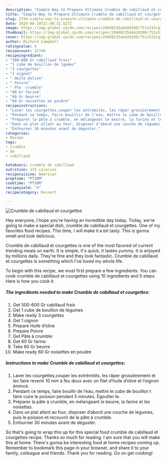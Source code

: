```yaml
---
description: "Simple Way to Prepare Ultimate Crumble de cabillaud et courgettes"
title: "Simple Way to Prepare Ultimate Crumble de cabillaud et courgettes"
slug: 2744-simple-way-to-prepare-ultimate-crumble-de-cabillaud-et-courgettes
date: 2020-08-10T21:48:31.527Z
image: https://img-global.cpcdn.com/recipes/29dd8235ab428100/751x532cq70/crumble-de-cabillaud-et-courgettes-photo-principale-de-la-recette.jpg
thumbnail: https://img-global.cpcdn.com/recipes/29dd8235ab428100/751x532cq70/crumble-de-cabillaud-et-courgettes-photo-principale-de-la-recette.jpg
cover: https://img-global.cpcdn.com/recipes/29dd8235ab428100/751x532cq70/crumble-de-cabillaud-et-courgettes-photo-principale-de-la-recette.jpg
author: Richard Campbell
ratingvalue: 4
reviewcount: 22740
recipeingredient:
- "500-600 Gr cabillaud frais"
- "1 cube de bouillon de lgumes"
- "3 courgettes"
- "1 oignon"
- " Huile dolive"
- " Poivre"
- " Pte  crumble"
- "60 Gr farine"
- "60 Gr beurre"
- "60 Gr noisettes en poudre"
recipeinstructions:
- "Laver les courgettes,couper les extrémités, les râper grossièrement et les faire revenir 10 mm à feu doux avec un filet d’huile d’olive et l’oignon émincé."
- "Pendant ce temps, faire bouillir de l’eau, mettre le cube de bouillon t faire cuire le poisson pendant 5 minutes. Égoutter le."
- "Préparer la pâte à crumble, en mélangeant le beurre, la farine et les noisettes."
- "Dans un plat allant au four, disposer d’abord une couche de légumes, puis le poisson et recouvrir de la pâte à crumble."
- "Enfourner 30 minutes avant de déguster."
categories:
- Recipe
tags:
- crumble
- de
- cabillaud

katakunci: crumble de cabillaud 
nutrition: 172 calories
recipecuisine: American
preptime: "PT38M"
cooktime: "PT30M"
recipeyield: "4"
recipecategory: Dessert

---
```



![Crumble de cabillaud et courgettes](https://img-global.cpcdn.com/recipes/29dd8235ab428100/751x532cq70/crumble-de-cabillaud-et-courgettes-photo-principale-de-la-recette.jpg)

Hey everyone, I hope you're having an incredible day today. Today, we're going to make a special dish, crumble de cabillaud et courgettes. One of my favorites food recipes. This time, I will make it a bit tasty. This is gonna smell and look delicious.



Crumble de cabillaud et courgettes is one of the most favored of current trending meals on earth. It is simple, it's quick, it tastes yummy. It is enjoyed by millions daily. They're fine and they look fantastic. Crumble de cabillaud et courgettes is something which I've loved my whole life.


To begin with this recipe, we must first prepare a few ingredients. You can cook crumble de cabillaud et courgettes using 10 ingredients and 5 steps. Here is how you cook it.

<!--inarticleads1-->

##### The ingredients needed to make Crumble de cabillaud et courgettes:

1. Get 500-600 Gr cabillaud frais
1. Get 1 cube de bouillon de légumes
1. Make ready 3 courgettes
1. Get 1 oignon
1. Prepare  Huile d’olive
1. Prepare  Poivre
1. Get  Pâte à crumble:
1. Get 60 Gr farine
1. Take 60 Gr beurre
1. Make ready 60 Gr noisettes en poudre




<!--inarticleads2-->

##### Instructions to make Crumble de cabillaud et courgettes:

1. Laver les courgettes,couper les extrémités, les râper grossièrement et les faire revenir 10 mm à feu doux avec un filet d’huile d’olive et l’oignon émincé.
1. Pendant ce temps, faire bouillir de l’eau, mettre le cube de bouillon t faire cuire le poisson pendant 5 minutes. Égoutter le.
1. Préparer la pâte à crumble, en mélangeant le beurre, la farine et les noisettes.
1. Dans un plat allant au four, disposer d’abord une couche de légumes, puis le poisson et recouvrir de la pâte à crumble.
1. Enfourner 30 minutes avant de déguster.




So that's going to wrap this up for this special food crumble de cabillaud et courgettes recipe. Thanks so much for reading. I am sure that you will make this at home. There's gonna be interesting food at home recipes coming up. Remember to bookmark this page in your browser, and share it to your family, colleague and friends. Thank you for reading. Go on get cooking!
